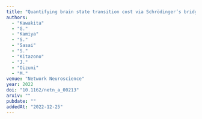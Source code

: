 ```yaml
---
title: "Quantifying brain state transition cost via Schrödinger’s bridge"
authors:
  - "Kawakita"
  - "G."
  - "Kamiya"
  - "S."
  - "Sasai"
  - "S."
  - "Kitazono"
  - "J."
  - "Oizumi"
  - "M."
venue: "Network Neuroscience"
year: 2022
doi: "10.1162/netn_a_00213"
arxiv: ""
pubdate: ""
addedAt: "2022-12-25"
---
```

